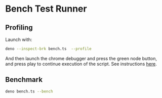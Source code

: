 # Bench Test Runner

## Profiling

Launch with:

```sh
deno --inspect-brk bench.ts  --profile
```

And then launch the chrome debugger and press the green node button, and press play
to continue execution of the script.
See instructions [here](https://developer.chrome.com/docs/devtools/performance/nodejs).

## Benchmark

```sh
deno bench.ts --bench
```

